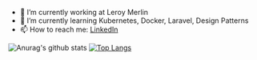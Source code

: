 - 🔭 I’m currently working at Leroy Merlin
- 🌱 I’m currently learning Kubernetes, Docker, Laravel, Design Patterns
- 📫 How to reach me: [LinkedIn]('https://www.linkedin.com/in/hborges9294/')

![Anurag's github stats](https://github-readme-stats.vercel.app/api?username=henrique221&show_icons=true&theme=dark)
[![Top Langs](https://github-readme-stats.vercel.app/api/top-langs/?username=henrique221&layout=compact)](https://github.com/anuraghazra/github-readme-stats)
